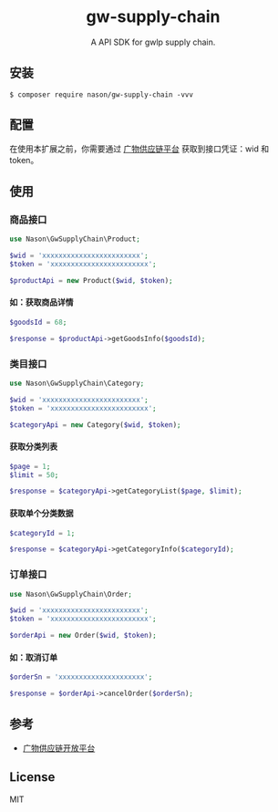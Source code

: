 <h1 align="center"> gw-supply-chain </h1>

<p align="center"> A API SDK for gwlp supply chain.</p>


## 安装

```shell
$ composer require nason/gw-supply-chain -vvv
```

## 配置

在使用本扩展之前，你需要通过 [广物供应链平台](http://gylp.gwulp.com) 获取到接口凭证：wid 和 token。

## 使用

### 商品接口

```php
use Nason\GwSupplyChain\Product;

$wid = 'xxxxxxxxxxxxxxxxxxxxxxxx';
$token = 'xxxxxxxxxxxxxxxxxxxxxxxx';

$productApi = new Product($wid, $token);
```

#### 如：获取商品详情

```php
$goodsId = 68;

$response = $productApi->getGoodsInfo($goodsId);
```

### 类目接口

```php
use Nason\GwSupplyChain\Category;

$wid = 'xxxxxxxxxxxxxxxxxxxxxxxx';
$token = 'xxxxxxxxxxxxxxxxxxxxxxxx';

$categoryApi = new Category($wid, $token);
```

#### 获取分类列表

```php
$page = 1;
$limit = 50;

$response = $categoryApi->getCategoryList($page, $limit);
```
#### 获取单个分类数据

```php
$categoryId = 1;

$response = $categoryApi->getCategoryInfo($categoryId);
```

### 订单接口

```php
use Nason\GwSupplyChain\Order;

$wid = 'xxxxxxxxxxxxxxxxxxxxxxxx';
$token = 'xxxxxxxxxxxxxxxxxxxxxxxx';

$orderApi = new Order($wid, $token);
```

#### 如：取消订单

```php
$orderSn = 'xxxxxxxxxxxxxxxxxxxxx';

$response = $orderApi->cancelOrder($orderSn);
```

## 参考
 - [广物供应链开放平台](http://api.gylp.gwulp.com/docs.php)

## License

MIT